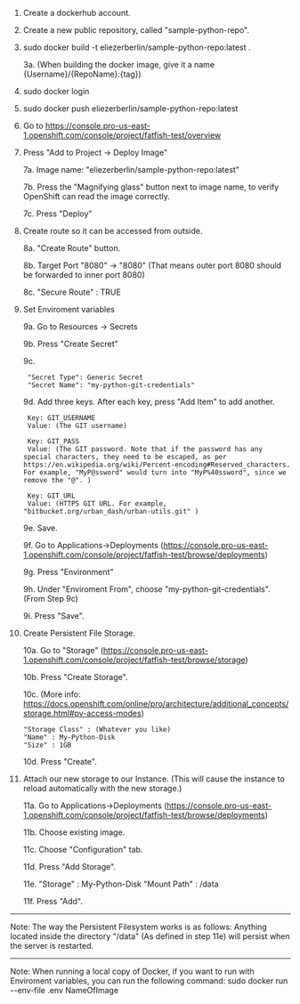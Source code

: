 1. Create a dockerhub account.
2. Create a new public repository, called "sample-python-repo".

     

3. sudo docker build -t eliezerberlin/sample-python-repo:latest .

    3a. (When building the docker image, give it a name {Username}/{RepoName}:{tag})
4. sudo docker login
5. sudo docker push eliezerberlin/sample-python-repo:latest

6. Go to https://console.pro-us-east-1.openshift.com/console/project/fatfish-test/overview
7. Press "Add to Project -> Deploy Image"

    7a. Image name: "eliezerberlin/sample-python-repo:latest"

    7b. Press the "Magnifying glass" button next to image name, to verify OpenShift can read the image correctly.

    7c. Press "Deploy"

8. Create route so it can be accessed from outside.

    8a. "Create Route" button.

    8b. Target Port "8080" -> "8080" (That means outer port 8080 should be forwarded to inner port 8080)

    8c. "Secure Route" : TRUE

9. Set Enviroment variables

    9a. Go to Resources -> Secrets

    9b. Press "Create Secret"

    9c. 
    
        "Secret Type": Generic Secret
        "Secret Name": "my-python-git-credentials"

    9d. Add three keys. After each key, press "Add Item" to add another.

        Key: GIT_USERNAME
        Value: (The GIT username)

        Key: GIT_PASS
        Value: (The GIT password. Note that if the password has any special characters, they need to be escaped, as per https://en.wikipedia.org/wiki/Percent-encoding#Reserved_characters. For example, "MyP@ssword" would turn into "MyP%40ssword", since we remove the "@". )

        Key: GIT_URL
        Value: (HTTPS GIT URL. For example, "bitbucket.org/urban_dash/urban-utils.git" )

    9e. Save.

    9f. Go to Applications->Deployments (https://console.pro-us-east-1.openshift.com/console/project/fatfish-test/browse/deployments)

    9g. Press "Environment"

    9h. Under "Enviroment From", choose "my-python-git-credentials". (From Step 9c)

    9i. Press "Save".

10. Create Persistent File Storage.

    10a. Go to "Storage" (https://console.pro-us-east-1.openshift.com/console/project/fatfish-test/browse/storage)

    10b. Press "Create Storage".

    10c.  (More info: https://docs.openshift.com/online/pro/architecture/additional_concepts/storage.html#pv-access-modes)

        "Storage Class" : (Whatever you like)
        "Name" : My-Python-Disk
        "Size" : 1GB
    
    10d. Press "Create".
    
11. Attach our new storage to our Instance. (This will cause the instance to reload automatically with the new storage.)
    
    11a. Go to Applications->Deployments (https://console.pro-us-east-1.openshift.com/console/project/fatfish-test/browse/deployments)

    11b. Choose existing image.

    11c. Choose "Configuration" tab. 

    11d. Press "Add Storage".

    11e. 
        "Storage" : My-Python-Disk
        "Mount Path" : /data
    
    11f. Press "Add".



--------

Note: The way the Persistent Filesystem works is as follows:
Anything located inside the directory "/data" (As defined in step 11e) will persist when the server is restarted.


--------
Note: When running a local copy of Docker, if you want to run with Enviroment variables, you can run the following command:
sudo docker run --env-file .env NameOfImage
